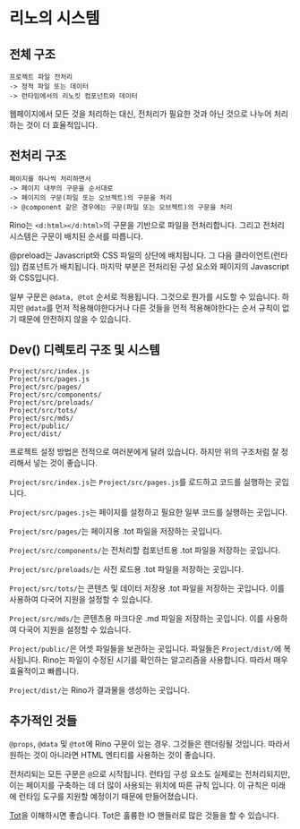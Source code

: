 # 리노의 시스템

## 전체 구조

```
프로젝트 파일 전처리
-> 정적 파일 또는 데이터
-> 런타임에서의 리노킷 컴포넌트와 데이터
```

웹페이지에서 모든 것을 처리하는 대신, 전처리가 필요한 것과 아닌 것으로 나누어 처리하는 것이 더 효율적입니다.

## 전처리 구조

```
페이지를 하나씩 처리하면서
-> 페이지 내부의 구문을 순서대로
-> 페이지의 구문(파일 또는 오브젝트)의 구문을 처리
-> @component 같은 경우에는 구문(파일 또는 오브젝트)의 구문을 처리
```

Rino는 `<d:html></d:html>`의 구문을 기반으로 파일을 전처리합니다. 그리고 전처리 시스템은 구문이 배치된 순서를 따릅니다.

@preload는 Javascript와 CSS 파일의 상단에 배치됩니다. 그 다음 클라이언트(런타임) 컴포넌트가 배치됩니다. 마지막 부분은 전처리된 구성 요소와 페이지의 Javascript와 CSS입니다.

일부 구문은 `@data, @tot` 순서로 적용됩니다. 그것으로 뭔가를 시도할 수 있습니다. 하지만 `@data`를 먼저 적용해야한다거나 다른 것들을 먼적 적용해야한다는 순서 규칙이 없기 때문에 안전하지 않을 수 있습니다.

## Dev() 디렉토리 구조 및 시스템

```
Project/src/index.js
Project/src/pages.js
Project/src/pages/
Project/src/components/
Project/src/preloads/
Project/src/tots/
Project/src/mds/
Project/public/
Project/dist/
```

프로젝트 설정 방법은 전적으로 여러분에게 달려 있습니다. 하지만 위의 구조처럼 잘 정리해서 넣는 것이 좋습니다.

`Project/src/index.js`는 `Project/src/pages.js`를 로드하고 코드를 실행하는 곳입니다.

`Project/src/pages.js`는 페이지를 설정하고 필요한 일부 코드를 실행하는 곳입니다.

`Project/src/pages/`는 페이지용 .tot 파일을 저장하는 곳입니다.

`Project/src/components/`는 전처리할 컴포넌트용 .tot 파일을 저장하는 곳입니다.

`Project/src/preloads/`는 사전 로드용 .tot 파일을 저장하는 곳입니다.

`Project/src/tots/`는 콘텐츠 및 데이터 저장용 .tot 파일을 저장하는 곳입니다. 이를 사용하여 다국어 지원을 설정할 수 있습니다.

`Project/src/mds/`는 콘텐츠용 마크다운 .md 파일을 저장하는 곳입니다. 이를 사용하여 다국어 지원을 설정할 수 있습니다.

`Project/public/`은 어셋 파일들을 보관하는 곳입니다. 파일들은 `Project/dist/`에 복사됩니다. Rino는 파일이 수정된 시기를 확인하는 알고리즘을 사용합니다. 따라서 매우 효율적이고 빠릅니다.

`Project/dist/`는 Rino가 결과물을 생성하는 곳입니다.

## 추가적인 것들

`@props`, `@data` 및 `@tot`에 Rino 구문이 있는 경우. 그것들은 렌더링될 것입니다. 따라서 원하는 것이 아니라면 HTML 엔티티를 사용하는 것이 좋습니다.

전처리되는 모든 구문은 `@`으로 시작됩니다. 런타임 구성 요소도 실제로는 전처리되지만, 이는 페이지를 구축하는 데 더 많이 사용되는 위치에 따른 규칙 입니다. 이 규칙은 미래에 런타임 도구를 지원할 예정이기 때문에 만들어졌습니다.

[Tot](https://github.com/opdev1004/totjs)을 이해하시면 좋습니다. Tot은 훌륭한 IO 핸들러로 많은 것들을 할 수 있습니다.
